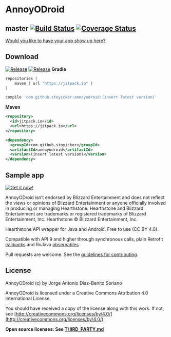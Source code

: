 AnnoyODroid
===========
master [![Build Status](https://travis-ci.org/stoyicker/AnnoyODroid.svg?branch=master)](https://travis-ci.org/stoyicker/AnnoyODroid) [![Coverage Status](https://coveralls.io/repos/stoyicker/AnnoyODroid/badge.svg?branch=master&service=github)](https://coveralls.io/github/stoyicker/AnnoyODroid?branch=master)
------

[Would you like to have your app show up here?](http://issuetemplate.com/#/stoyicker/AnnoyODroid/App%20highlight%20request "Request app highlight issue template")

Download
--------
[![Release](https://img.shields.io/github/release/stoyicker/AnnoyODroid.svg?label=gradle)](https://jitpack.io/#stoyicker/AnnoyODroid)
[![Release](https://img.shields.io/github/release/stoyicker/AnnoyODroid.svg?label=maven)](https://jitpack.io/#stoyicker/AnnoyODroid)
**Gradle**
```groovy
repositories {
    maven { url "https://jitpack.io" }
}

compile 'com.github.stoyicker:annoyodroid:(insert latest version)'
```
**Maven**
```xml
<repository>
  <id>jitpack.io</id>
  <url>https://jitpack.io</url>
</repository>

<dependency>
  <groupId>com.github.stoyicker</groupId>
  <artifactId>annoyodroid</artifactId>
  <version>(insert latest version)</version>
</dependency>
```

Sample app
----------
[![Get it now!](http://developer.android.com/images/brand/en_generic_rgb_wo_60.png "Get it now!")](https://play.google.com/store/apps/details?id=annoyodroid.sample)

AnnoyODroid isn’t endorsed by Blizzard Entertainment and does not reflect the views or opinions of Blizzard Entertainment or anyone officially involved in producing or managing Hearthstone. Hearthstone and Blizzard Entertainment are trademarks or registered trademarks of Blizzard Entertainment, Inc. Hearthstone © Blizzard Entertainment, Inc.

Hearthstone API wrapper for Java and Android. Free to use (CC BY 4.0).

Compatible with API 9 and higher through synchronous calls, plain Retrofit [callbacks](http://square.github.io/retrofit/javadoc/retrofit/Callback.html "Retrofit Javadoc") and RxJava [observables](http://reactivex.io/documentation/observable.html "ReactiveX Documentation").

Pull requests are welcome. See the [guidelines for contributing](https://github.com/Stoyicker/AnnoyODroid/blob/master/CONTRIBUTING.md "CONTRIBUTING.md").

License
-------
AnnoyODroid (c) by Jorge Antonio Diaz-Benito Soriano

AnnoyODroid is licensed under a
Creative Commons Attribution 4.0 International License.

You should have received a copy of the license along with this
work. If not, see [http://creativecommons.org/licenses/by/4.0/](http://creativecommons.org/licenses/by/4.0/).

**Open source licenses: See [THIRD_PARTY.md](https://github.com/Stoyicker/AnnoyODroid/blob/master/THIRD_PARTY.md "THIRD_PARTY.md")**
